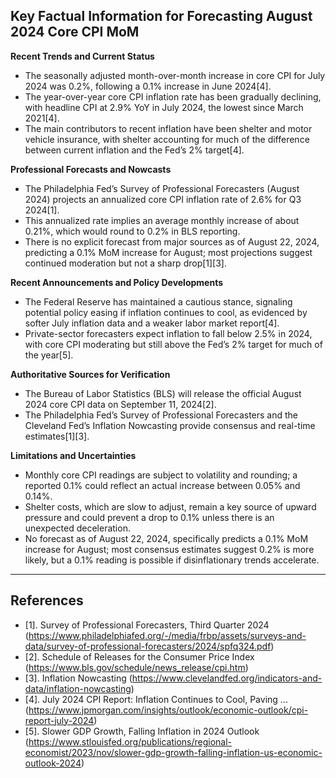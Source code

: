 ## Key Factual Information for Forecasting August 2024 Core CPI MoM

**Recent Trends and Current Status**
- The seasonally adjusted month-over-month increase in core CPI for July 2024 was 0.2%, following a 0.1% increase in June 2024[4].
- The year-over-year core CPI inflation rate has been gradually declining, with headline CPI at 2.9% YoY in July 2024, the lowest since March 2021[4].
- The main contributors to recent inflation have been shelter and motor vehicle insurance, with shelter accounting for much of the difference between current inflation and the Fed’s 2% target[4].

**Professional Forecasts and Nowcasts**
- The Philadelphia Fed’s Survey of Professional Forecasters (August 2024) projects an annualized core CPI inflation rate of 2.6% for Q3 2024[1].
- This annualized rate implies an average monthly increase of about 0.21%, which would round to 0.2% in BLS reporting.
- There is no explicit forecast from major sources as of August 22, 2024, predicting a 0.1% MoM increase for August; most projections suggest continued moderation but not a sharp drop[1][3].

**Recent Announcements and Policy Developments**
- The Federal Reserve has maintained a cautious stance, signaling potential policy easing if inflation continues to cool, as evidenced by softer July inflation data and a weaker labor market report[4].
- Private-sector forecasters expect inflation to fall below 2.5% in 2024, with core CPI moderating but still above the Fed’s 2% target for much of the year[5].

**Authoritative Sources for Verification**
- The Bureau of Labor Statistics (BLS) will release the official August 2024 core CPI data on September 11, 2024[2].
- The Philadelphia Fed’s Survey of Professional Forecasters and the Cleveland Fed’s Inflation Nowcasting provide consensus and real-time estimates[1][3].

**Limitations and Uncertainties**
- Monthly core CPI readings are subject to volatility and rounding; a reported 0.1% could reflect an actual increase between 0.05% and 0.14%.
- Shelter costs, which are slow to adjust, remain a key source of upward pressure and could prevent a drop to 0.1% unless there is an unexpected deceleration.
- No forecast as of August 22, 2024, specifically predicts a 0.1% MoM increase for August; most consensus estimates suggest 0.2% is more likely, but a 0.1% reading is possible if disinflationary trends accelerate.

---

## References

- [1]. Survey of Professional Forecasters, Third Quarter 2024 (https://www.philadelphiafed.org/-/media/frbp/assets/surveys-and-data/survey-of-professional-forecasters/2024/spfq324.pdf)
- [2]. Schedule of Releases for the Consumer Price Index (https://www.bls.gov/schedule/news_release/cpi.htm)
- [3]. Inflation Nowcasting (https://www.clevelandfed.org/indicators-and-data/inflation-nowcasting)
- [4]. July 2024 CPI Report: Inflation Continues to Cool, Paving ... (https://www.jpmorgan.com/insights/outlook/economic-outlook/cpi-report-july-2024)
- [5]. Slower GDP Growth, Falling Inflation in 2024 Outlook (https://www.stlouisfed.org/publications/regional-economist/2023/nov/slower-gdp-growth-falling-inflation-us-economic-outlook-2024)